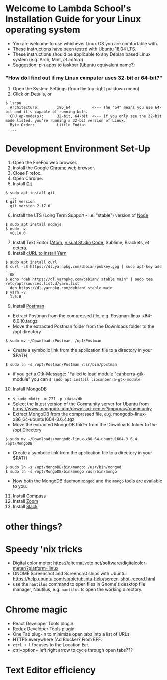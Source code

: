 # Welcome to Lambda School's Installation Guide for your Linux operating system
- You are welcome to use whichever Linux OS you are comfortable with.
- These instructions have been tested with Ubuntu 18.04 LTS.
- These instructions should be applicable to any Debian based Linux system (e.g. Arch, Mint, _et cetera_)
- Suggestion: pin apps to taskbar (Ubuntu equivalent name?)

### "How do I find out if my Linux computer uses 32-bit or 64-bit?"
1. Open the System Settings (from the top right pulldown menu)
2. Click on Details, or
```console
$ lscpu
  Architecture:        x86_64          <--- The "64" means you use 64-bit and it's capable of running both.
  CPU op-mode(s):      32-bit, 64-bit  <--- If you only see the 32-bit mode listed, you’re running a 32-bit version of Linux.
  Byte Order:          Little Endian
  ...
```

# Development Environment Set-Up
1. Open the FireFox web browser.
2. Install the Google [Chrome](https://www.google.com/chrome/) web browser.
3. Close Firefox.
4. Open Chrome.
5. Install [Git](https://git-scm.com/download/linux)
  ```console
  $ sudo apt install git
    ...
  $ git version
    git version 2.17.0
  ```
6. Install the LTS (Long Term Support - i.e. "stable") version of [Node](https://nodejs.org/)
  ```console
  $ sudo apt install nodejs
  $ node -v
    v8.10.0
  ```
7. Install Text Editor ([Atom](https://atom.io/), [Visual Studio Code](https://code.visualstudio.com/download), Sublime, Brackets, et cetera.
8. Install [cURL to install Yarn](https://yarnpkg.com/lang/en/docs/install/#debian-stable)
  ```consoles
  $ sudo apt install curl
  $ curl -sS https://dl.yarnpkg.com/debian/pubkey.gpg | sudo apt-key add -
    OK
  $ echo "deb https://dl.yarnpkg.com/debian/ stable main" | sudo tee /etc/apt/sources.list.d/yarn.list
    deb https://dl.yarnpkg.com/debian/ stable main
  $ yarn -v
    1.6.0
  ```
9. Install [Postman](https://www.getpostman.com/)
  - Extract Postman from the compressed file, e.g. Postman-linux-x64-6.0.10.tar.gz
  - Move the extracted Postman folder from the Downloads folder to the /opt directory
  ```console
  $ sudo mv ~/Downloads/Postman  /opt/Postman
  ```
  - Create a symbolic link from the application file to a directory in your $PATH
  ```console
  $ sudo ln -s /opt/Postman/Postman /usr/bin/postman
  ```
  - if you get a Gtk-Message: "Failed to load module "canberra-gtk-module" you can `$ sudo apt install libcanberra-gtk-module`
10. Install [MongoDB](https://docs.mongodb.com/manual/administration/install-on-linux/)
  - `$ sudo mkdir -m 777 -p /data/db`
  - Select the latest version of the Community server for Ubuntu from https://www.mongodb.com/download-center?jmp=nav#community
  - Extract MongoDB from the compressed file, e.g. mongodb-linux-x86_64-ubuntu1604-3.6.4.tgz
  - Move the extracted MongoDB folder from the Downloads folder to the /opt Directory
  ```console
  $ sudo mv ~/Downloads/mongodb-linux-x86_64-ubuntu1604-3.6.4 /opt/MongoDB
  ```
  - Create a symbolic link from the application file to a directory in your $PATH
  ```
  $ sudo ln -s /opt/MongoDB/bin/mongod /usr/bin/mongod
  $ sudo ln -s /opt/MongoDB/bin/mongo /usr/bin/mongo
  ```
  - Now both the MongoDB daemon `mongod` and the `mongo` tools are available to you.
11. Install [Compass](https://www.mongodb.com/download-center?jmp=nav#compass)
12. Install [Zoom](https://zoom.us/download)
13. Install [Slack](https://www.slack.com/downloads/windows)
<!-- 14. `$ yarn global add create-react-app less less-watch-compiler nodemon`
```console
$ yarn global list
  yarn global v1.6.0
  info "create-react-app@1.5.2" has binaries:
     - create-react-app
  info "less@3.0.4" has binaries:
     - lessc
  info "less-watch-compiler@1.11.3" has binaries:
     - less-watch-compiler
  info "nodemon@1.17.4" has binaries:
     - nodemon
``` -->

# other things?

# Speedy 'nix tricks
- Digital color meter: https://alternativeto.net/software/digitalcolor-meter/?platform=linux
- GNOME Screenshot and Screencast ships with Ubuntu: https://help.ubuntu.com/stable/ubuntu-help/screen-shot-record.html
- use the `nautilus` command to open files in Gnome's desktop file manager, Nautilus, e.g. `nautilus` to open the working directory.

# Chrome magic
- React Developer Tools plugin.
- Redux Developer Tools plugin.
- One Tab plug-in to minimize open tabs into a list of URLs
- HTTPS everywhere (Ad Blocker? From EFF.
- `ctrl + l` focuses to the Location Bar.
- ctrl+option+ left right arrow to cycle through open tabs???

# Text Editor efficiency
